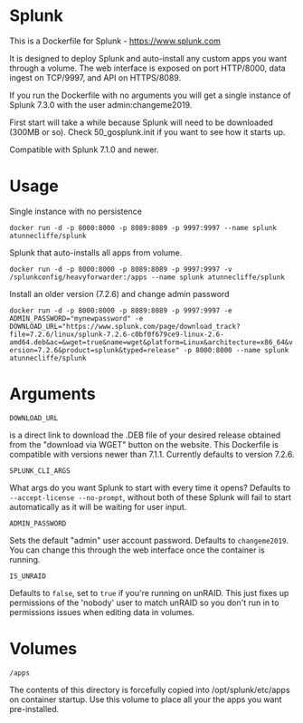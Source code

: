 # Splunk 
This is a Dockerfile for Splunk - https://www.splunk.com

It is designed to deploy Splunk and auto-install any custom apps you want through a volume. The web interface is exposed on port HTTP/8000, data ingest on TCP/9997, and API on HTTPS/8089. 

If you run the Dockerfile with no arguments you will get a single instance of Splunk 7.3.0 with the user admin:changeme2019. 

First start will take a while because Splunk will need to be downloaded (300MB or so). Check 50_gosplunk.init if you want to see how it starts up.

Compatible with Splunk 7.1.0 and newer. 

# Usage
Single instance with no persistence 

`docker run -d -p 8000:8000 -p 8089:8089 -p 9997:9997 --name splunk atunnecliffe/splunk`

Splunk that auto-installs all apps from volume. 

`docker run -d -p 8000:8000 -p 8089:8089 -p 9997:9997 -v /splunkconfig/heavyforwarder:/apps --name splunk atunnecliffe/splunk`

Install an older version (7.2.6) and change admin password

`docker run -d -p 8000:8000 -p 8089:8089 -p 9997:9997 -e ADMIN_PASSWORD="mynewpassword" -e DOWNLOAD_URL="https://www.splunk.com/page/download_track?file=7.2.6/linux/splunk-7.2.6-c0bf0f679ce9-linux-2.6-amd64.deb&ac=&wget=true&name=wget&platform=Linux&architecture=x86_64&version=7.2.6&product=splunk&typed=release" -p 8000:8000 --name splunk atunnecliffe/splunk`

# Arguments
`DOWNLOAD_URL` 

is a direct link to download the .DEB file of your desired release obtained from the "download via WGET" button on the website. This Dockerfile is compatible with versions newer than 7.1.1. Currently defaults to version 7.2.6. 

`SPLUNK_CLI_ARGS` 

What args do you want Splunk to start with every time it opens? Defaults to `--accept-license --no-prompt`, without both of these Splunk will fail to start automatically as it will be waiting for user input. 

`ADMIN_PASSWORD` 

Sets the default "admin" user account password. Defaults to `changeme2019`. You can change this through the web interface once the container is running. 

`IS_UNRAID` 

Defaults to `false`, set to `true` if you're running on unRAID. This just fixes up permissions of the 'nobody' user to match unRAID so you don't run in to permissions issues when editing data in volumes. 

# Volumes

`/apps`

The contents of this directory is forcefully copied into /opt/splunk/etc/apps on container startup. Use this volume to place all your the apps you want pre-installed. 
